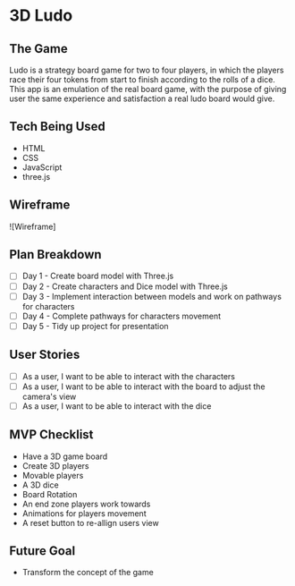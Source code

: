 # 3D Ludo

## The Game

Ludo is a strategy board game for two to four players, in which the players race their four tokens from start to
finish according to the rolls of a dice. This app is an emulation of the real board game, with the purpose of giving 
user the same experience and satisfaction a real ludo board would give.

## Tech Being Used
* HTML
* CSS
* JavaScript
* three.js

## Wireframe
![Wireframe]

## Plan Breakdown
- [ ] Day 1 - Create board model with Three.js 
- [ ] Day 2 - Create characters and Dice model with Three.js
- [ ] Day 3 - Implement interaction between models and work on pathways for characters
- [ ] Day 4 - Complete pathways for characters movement
- [ ] Day 5 - Tidy up project for presentation

## User Stories
- [ ] As a user, I want to be able to interact with the characters
- [ ] As a user, I want to be able to interact with the board to adjust the camera's view
- [ ] As a user, I want to be able to interact with the dice

## MVP Checklist
* Have a 3D game board 
* Create 3D players
* Movable players 
* A 3D dice
* Board Rotation 
* An end zone players work towards
* Animations for players movement
* A reset button to re-allign users view

## Future Goal
* Transform the concept of the game

